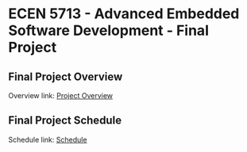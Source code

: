 # ECEN 5713 - Advanced Embedded Software Development - Final Project

## Final Project Overview 
Overview link: [Project Overview](https://github.com/cu-ecen-aeld/final-project-akka2103/wiki/Project-Overview)
## Final Project Schedule
Schedule link: [Schedule](https://github.com/users/akka2103/projects/1/views/1)
